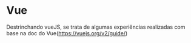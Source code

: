 # Vue
Destrinchando vueJS, se trata de algumas experiências realizadas com base na doc do Vue(https://vuejs.org/v2/guide/)
